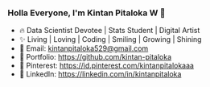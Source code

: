 ### Holla Everyone, I'm Kintan Pitaloka W 👋

<!--
**kintan-pitaloka/kintan-pitaloka** is a ✨ _special_ ✨ repository because its `README.md` (this file) appears on your GitHub profile.
Here are some ideas to get you started:
-->

- 🔥 Data Scientist Devotee | Stats Student | Digital Artist 
- ✨ Living | Loving | Coding | Smiling | Growing | Shining
- 📧 Email: kintanpitaloka529@gmail.com
- 🎨 Portfolio: https://github.com/kintan-pitaloka
- 🌱 Pinterest: https://id.pinterest.com/kintanpitalokaaa
- 💼 LinkedIn: https://linkedin.com/in/kintanpitaloka

